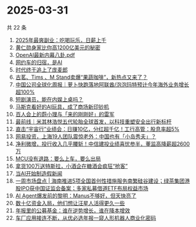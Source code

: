 # 2025-03-31

共 22 条

<!-- BEGIN 36KR -->
<!-- 最后更新时间 2025-03-31 04:25:22 +0800 -->
1. [2025年最爽副业：吃喝玩乐，日薪上千](https://36kr.com/p/3227990234791297)
1. [黄仁勋身家比你高1200亿美元的秘密](https://36kr.com/p/3184575690464901)
1. [OpenAI最新内幕八卦.pdf](https://36kr.com/p/3228373713370245)
1. [网约车的归宿，是AI](https://36kr.com/p/3227456790215816)
1. [时代终于追上了庞麦郎](https://36kr.com/p/3228250013089158)
1. [古茗、Tims 、M Stand卖爆“果蔬咖啡”，新热点又来了？](https://36kr.com/p/3228077636140419)
1. [中国公司全球化周报｜萝卜快跑落地阿联酋/泡泡玛特预计今年海外业务增长超100%](https://36kr.com/p/3227222897605763)
1. [短剧演员，能在内娱上桌吗？](https://36kr.com/p/3228086352690311)
1. [马斯克看好的AI玩具，成了商场新印钞机](https://36kr.com/p/3228352221985925)
1. [百人会上的蔚小理与「来的刚刚好」的雷军](https://36kr.com/p/3228353705540741)
1. [最前线｜米其林浩悦五代轮胎全球首发，以科技重塑安全出行新标杆](https://36kr.com/p/3225627187756421)
1. [直击“宇宙行”业绩会：日赚10亿，分红超千亿！工行高管：股息率超5%](https://36kr.com/p/3227174361758855)
1. [网易投资，上海19人团队震惊老外：中国也有「小岛秀夫」？](https://36kr.com/p/3228112318348679)
1. [净利微增，投行收入几乎腰斩！中信建投业绩喜忧参半，董监高降薪超2600万](https://36kr.com/p/3227173659278725)
1. [MCU没有退路：要么上车，要么出局](https://36kr.com/p/3228222503402882)
1. [拿货100万送特斯拉，小酒企在糖酒会疯狂“抢客”](https://36kr.com/p/3226986388061570)
1. [当AI开始制造假新闻](https://36kr.com/p/3227128770903431)
1. [一周市场盘点 | 海南推进5项全国首创性措施服务南繁硅谷建设；绿茶集团港股IPO获中国证监会备案；多家私募借道ETF布局权益市场](https://36kr.com/p/3227642725481605)
1. [AI Agent爆发前的黎明：Manus不够好，但天快亮了](https://36kr.com/p/3228272586581254)
1. [数十亿资金入局，他们想让汪星人活得更久一些](https://36kr.com/p/3227997078830215)
1. [年报里的公募基金：谁在逆势增长，谁在降本增效](https://36kr.com/p/3228177401199749)
1. [车厂应用接连不断，从优必选年报一窥人形机器人商业化密码](https://36kr.com/p/3228783517514881)
<!-- END 36KR -->